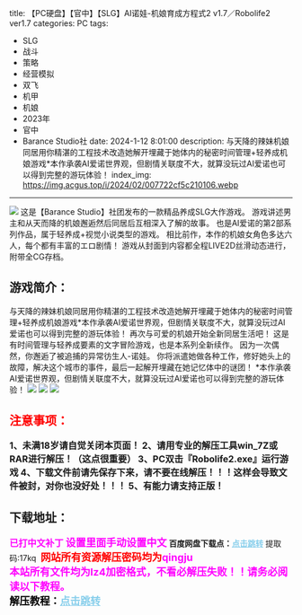 title: 【PC硬盘】【官中】【SLG】AI诺娃-机娘育成方程式2 v1.7／Robolife2 ver1.7
categories: PC
tags:
- SLG
- 战斗
- 策略
- 经营模拟
- 双飞
- 机甲
- 机娘
- 2023年
- 官中
- Barance Studio社
date: 2024-1-12 8:01:00
description: 与天降的辣妹机娘同居用你精湛的工程技术改造她解开埋藏于她体内的秘密时间管理+轻养成机娘游戏*本作承袭AI爱诺世界观，但剧情关联度不大，就算没玩过AI爱诺也可以得到完整的游玩体验！
index_img: https://img.acgus.top/i/2024/02/007722cf5c210106.webp
---
![](https://img.acgus.top/i/2024/02/007722cf5c210106.webp)
这是【Barance Studio】社团发布的一款精品养成SLG大作游戏。
游戏讲述男主和从天而降的机娘邂逅然后同居后互相深入了解的故事。
也是AI爱诺的第2部系列作品，属于轻养成+视觉小说类型的游戏。
相比前作，本作的机娘女角色多达六人，每个都有丰富的エロ剧情！
游戏从封面到内容都全程LIVE2D丝滑动态进行，附带全CG存档。

## 游戏简介：
与天降的辣妹机娘同居用你精湛的工程技术改造她解开埋藏于她体内的秘密时间管理+轻养成机娘游戏*本作承袭AI爱诺世界观，但剧情关联度不大，就算没玩过AI爱诺也可以得到完整的游玩体验！
再次与可爱的机娘开始全新同居生活吧！
这是有时间管理与轻养成要素的文字冒险游戏，也是本系列全新续作。
因为一次偶然，你邂逅了被追捕的异常彷生人-诺娃。
你将派遣她做各种工作，修好她头上的故障，解决这个城市的事件，最后一起解开埋藏在她记忆体中的谜团！
*本作承袭AI爱诺世界观，但剧情关联度不大，就算没玩过AI爱诺也可以得到完整的游玩体验！
![](https://img.acgus.top/i/2024/02/5c0a6528c9210115.webp)
![](https://img.acgus.top/i/2024/02/9e5e0900be210113.webp)
![](https://img.acgus.top/i/2024/02/97f07d1e5e210109.webp)








## <font color=#FF0000 >注意事项：</font>
<font size=3><b>1、未满18岁请自觉关闭本页面！
2、请用专业的解压工具win_7Z或RAR进行解压！（这点很重要）
3、PC双击『Robolife2.exe』运行游戏
4、下载文件前请先保存下来，请不要在线解压！！！这样会导致文件被封，对你也没好处！！！
5、有能力请支持正版！</b></font>

## 下载地址：
<font color=#FF00FF size=3><b>已打中文补丁</b></font>
<font color=#FF00FF size=4>**设置里面手动设置中文**</font>
<b>百度网盘下载点：</b><a href="https://pan.baidu.com/s/1hToXHN7ramhmlCnbMBOEBg?pwd=17kq" style="color: #87CEEB;"><b>点击跳转</b></a> 提取码:17kq
<a style="padding: 0" href="https://post.qingju.org/AD/"><img style="max-width:100%" src="https://img.acgus.top/i/2024/07/478f689b8021d8d499ab43d21acf137a.gif" alt=""></a>
<b><font color=#FF0000 size=4>网站所有资源解压密码均为</b></font><b><font color=#FF00FF size=4>qingju</font><font color=#FF0000 ></font></b><br><b><font color=#FF00FF size=4>本站所有文件均为lz4加密格式，不看必解压失败！！请务必阅读以下教程。</b></font><br><b><font color=#000 size=4>解压教程：</b><a href="https://post.qingju.org/tutorial/000/" style="color: #87CEEB;"><b>点击跳转</b></a>